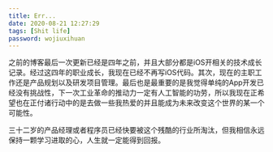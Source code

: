 ```yaml
---
title: Err...
date: 2020-08-21 12:27:29
tags: [Shit life]
password: wojiuxihuan
---
```


之前的博客最后一次更新已经是四年之前，并且大部分都是iOS开相关的技术成长记录。经过这四年的职业成长，我现在已经不再写iOS代码。其次，现在的主职工作还是产品规划以及研发项目管理。最后也是最重要的是我觉得单纯的App开发已经没有挑战性，下一次工业革命的推动力一定有人工智能的功劳，所以我现在正希望也在正付诸行动中的是去做一些我热爱的并且能成为未来改变这个世界的某一个可能性。

三十二岁的产品经理或者程序员已经快要被这个残酷的行业所淘汰，但我相信永远保持一颗学习进取的心，人生就一定能得到回报。

